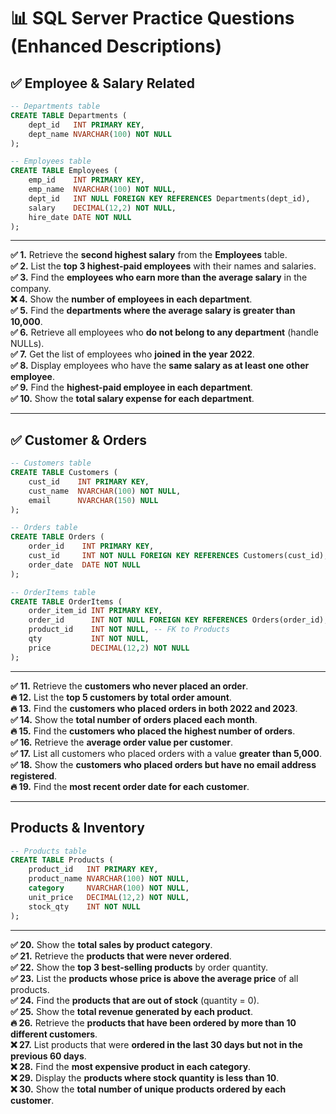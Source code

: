 # 📊 SQL Server Practice Questions (Enhanced Descriptions)

## ✅ **Employee & Salary Related**

```sql
-- Departments table
CREATE TABLE Departments (
    dept_id   INT PRIMARY KEY,
    dept_name NVARCHAR(100) NOT NULL
);

-- Employees table
CREATE TABLE Employees (
    emp_id    INT PRIMARY KEY,
    emp_name  NVARCHAR(100) NOT NULL,
    dept_id   INT NULL FOREIGN KEY REFERENCES Departments(dept_id),
    salary    DECIMAL(12,2) NOT NULL,
    hire_date DATE NOT NULL
);
```

---

**✅ 1.** Retrieve the **second highest salary** from the **Employees** table.  
**✅ 2.** List the **top 3 highest-paid employees** with their names and salaries.  
**✅ 3.** Find the **employees who earn more than the average salary** in the company.  
**❌ 4.** Show the **number of employees in each department**.  
**✅ 5.** Find the **departments where the average salary is greater than 10,000**.  
**✅ 6.** Retrieve all employees who **do not belong to any department** (handle NULLs).  
**✅ 7.** Get the list of employees who **joined in the year 2022**.  
**✅ 8.** Display employees who have the **same salary as at least one other employee**.  
**✅ 9.** Find the **highest-paid employee in each department**.  
**✅ 10.** Show the **total salary expense for each department**.

---

## ✅ **Customer & Orders**

```sql
-- Customers table
CREATE TABLE Customers (
    cust_id    INT PRIMARY KEY,
    cust_name  NVARCHAR(100) NOT NULL,
    email      NVARCHAR(150) NULL
);

-- Orders table
CREATE TABLE Orders (
    order_id    INT PRIMARY KEY,
    cust_id     INT NOT NULL FOREIGN KEY REFERENCES Customers(cust_id),
    order_date  DATE NOT NULL
);

-- OrderItems table
CREATE TABLE OrderItems (
    order_item_id INT PRIMARY KEY,
    order_id      INT NOT NULL FOREIGN KEY REFERENCES Orders(order_id),
    product_id    INT NOT NULL, -- FK to Products
    qty           INT NOT NULL,
    price         DECIMAL(12,2) NOT NULL
);
```

---

**✅ 11.** Retrieve the **customers who never placed an order**.  
**🔥 12.** List the **top 5 customers by total order amount**.  
**🔥 13.** Find the **customers who placed orders in both 2022 and 2023**.  
**✅ 14.** Show the **total number of orders placed each month**.  
**🔥 15.** Find the **customers who placed the highest number of orders**.  
**✅ 16.** Retrieve the **average order value per customer**.  
**✅ 17.** List all customers who placed orders with a value **greater than 5,000**.  
**✅ 18.** Show the **customers who placed orders but have no email address registered**.  
**🔥 19.** Find the **most recent order date for each customer**.

---

## **Products & Inventory**

```sql
-- Products table
CREATE TABLE Products (
    product_id   INT PRIMARY KEY,
    product_name NVARCHAR(100) NOT NULL,
    category     NVARCHAR(100) NOT NULL,
    unit_price   DECIMAL(12,2) NOT NULL,
    stock_qty    INT NOT NULL
);
```

---

**✅ 20.** Show the **total sales by product category**.  
**✅ 21.** Retrieve the **products that were never ordered**.  
**✅ 22.** Show the **top 3 best-selling products** by order quantity.  
**✅ 23.** List the **products whose price is above the average price** of all products.  
**✅ 24.** Find the **products that are out of stock** (quantity = 0).  
**✅ 25.** Show the **total revenue generated by each product**.  
**🔥 26.** Retrieve the **products that have been ordered by more than 10 different customers**.  
**❌ 27.** List products that were **ordered in the last 30 days but not in the previous 60 days**.  
**❌ 28.** Find the **most expensive product in each category**.  
**❌ 29.** Display the **products where stock quantity is less than 10**.  
**❌ 30.** Show the **total number of unique products ordered by each customer**.
